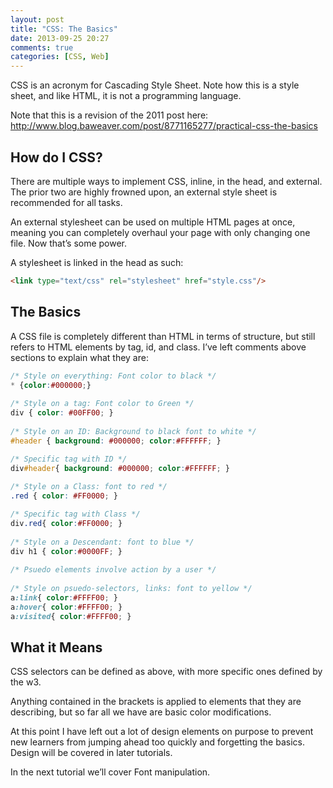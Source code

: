 ```yaml
---
layout: post
title: "CSS: The Basics"
date: 2013-09-25 20:27
comments: true
categories: [CSS, Web] 
---
```



CSS is an acronym for Cascading Style Sheet. Note how this is a style
sheet, and like HTML, it is not a programming language.

<!-- more -->

Note that this is a revision of the 2011 post here:
http://www.blog.baweaver.com/post/8771165277/practical-css-the-basics

## How do I CSS?

There are multiple ways to implement CSS, inline, in the head, and
external. The prior two are highly frowned upon, an external style sheet
is recommended for all tasks.

An external stylesheet can be used on multiple HTML pages at once,
meaning you can completely overhaul your page with only changing one
file. Now that’s some power.

A stylesheet is linked in the head as such:

``` html CSS Include
<link type="text/css" rel="stylesheet" href="style.css"/>
```

## The Basics

A CSS file is completely different than HTML in terms of structure, but
still refers to HTML elements by tag, id, and class. I’ve left comments
above sections to explain what they are:

``` css Stylesheet
/* Style on everything: Font color to black */
* {color:#000000;}
 
/* Style on a tag: Font color to Green */
div { color: #00FF00; }
 
/* Style on an ID: Background to black font to white */
#header { background: #000000; color:#FFFFFF; }

/* Specific tag with ID */
div#header{ background: #000000; color:#FFFFFF; }
 
/* Style on a Class: font to red */
.red { color: #FF0000; }

/* Specific tag with Class */
div.red{ color:#FF0000; }
 
/* Style on a Descendant: font to blue */
div h1 { color:#0000FF; }
 
/* Psuedo elements involve action by a user */
 
/* Style on psuedo-selectors, links: font to yellow */
a:link{ color:#FFFF00; }
a:hover{ color:#FFFF00; }
a:visited{ color:#FFFF00; }
```

## What it Means

CSS selectors can be defined as above, with more specific ones defined
by the w3.

Anything contained in the brackets is applied to elements that they are
describing, but so far all we have are basic color modifications.

At this point I have left out a lot of design elements on purpose to
prevent new learners from jumping ahead too quickly and forgetting the
basics. Design will be covered in later tutorials.

In the next tutorial we’ll cover Font manipulation.
